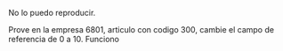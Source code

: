 No lo puedo reproducir. 

Prove en la empresa 6801, articulo con codigo 300, cambie el campo de referencia de 0 a 10. Funciono